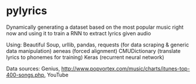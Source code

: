 # pylyrics

Dynamically generating a dataset based on the most popular music right now and using it to train a RNN to extract lyrics given audio

Using:
Beautiful Soup, urllib, pandas, requests (for data scraping & generic data manipulation)
aeneas (forced alignment)
CMUDictionary (translate lyrics to phonemes for training) 
Keras (recurrent neural network) 

Data sources: Genius, http://www.popvortex.com/music/charts/itunes-top-400-songs.php, YouTube
